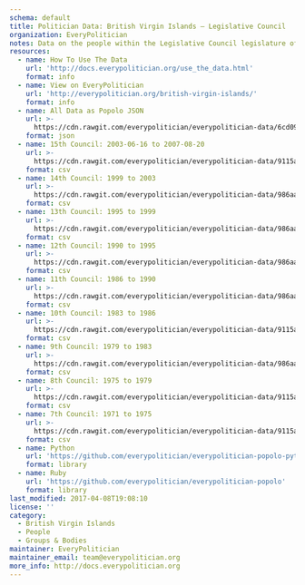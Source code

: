 ```yaml
---
schema: default
title: Politician Data: British Virgin Islands — Legislative Council
organization: EveryPolitician
notes: Data on the people within the Legislative Council legislature of British Virgin Islands.
resources:
  - name: How To Use The Data
    url: 'http://docs.everypolitician.org/use_the_data.html'
    format: info
  - name: View on EveryPolitician
    url: 'http://everypolitician.org/british-virgin-islands/'
    format: info
  - name: All Data as Popolo JSON
    url: >-
      https://cdn.rawgit.com/everypolitician/everypolitician-data/6cd0972adca3103d8abe090130b85a5e77b69077/data/British_Virgin_Islands/Council/ep-popolo-v1.0.json
    format: json
  - name: 15th Council: 2003-06-16 to 2007-08-20
    url: >-
      https://cdn.rawgit.com/everypolitician/everypolitician-data/9115aee2958394b19a3e4a365eee1e5300e74c31/data/British_Virgin_Islands/Council/term-2003.csv
    format: csv
  - name: 14th Council: 1999 to 2003
    url: >-
      https://cdn.rawgit.com/everypolitician/everypolitician-data/986aa5b17bab6bbd5a88ab4118b04cf937f18467/data/British_Virgin_Islands/Council/term-1999.csv
    format: csv
  - name: 13th Council: 1995 to 1999
    url: >-
      https://cdn.rawgit.com/everypolitician/everypolitician-data/986aa5b17bab6bbd5a88ab4118b04cf937f18467/data/British_Virgin_Islands/Council/term-1995.csv
    format: csv
  - name: 12th Council: 1990 to 1995
    url: >-
      https://cdn.rawgit.com/everypolitician/everypolitician-data/986aa5b17bab6bbd5a88ab4118b04cf937f18467/data/British_Virgin_Islands/Council/term-1990.csv
    format: csv
  - name: 11th Council: 1986 to 1990
    url: >-
      https://cdn.rawgit.com/everypolitician/everypolitician-data/986aa5b17bab6bbd5a88ab4118b04cf937f18467/data/British_Virgin_Islands/Council/term-1986.csv
    format: csv
  - name: 10th Council: 1983 to 1986
    url: >-
      https://cdn.rawgit.com/everypolitician/everypolitician-data/9115aee2958394b19a3e4a365eee1e5300e74c31/data/British_Virgin_Islands/Council/term-1983.csv
    format: csv
  - name: 9th Council: 1979 to 1983
    url: >-
      https://cdn.rawgit.com/everypolitician/everypolitician-data/986aa5b17bab6bbd5a88ab4118b04cf937f18467/data/British_Virgin_Islands/Council/term-1979.csv
    format: csv
  - name: 8th Council: 1975 to 1979
    url: >-
      https://cdn.rawgit.com/everypolitician/everypolitician-data/9115aee2958394b19a3e4a365eee1e5300e74c31/data/British_Virgin_Islands/Council/term-1975.csv
    format: csv
  - name: 7th Council: 1971 to 1975
    url: >-
      https://cdn.rawgit.com/everypolitician/everypolitician-data/9115aee2958394b19a3e4a365eee1e5300e74c31/data/British_Virgin_Islands/Council/term-1971.csv
    format: csv
  - name: Python
    url: 'https://github.com/everypolitician/everypolitician-popolo-python'
    format: library
  - name: Ruby
    url: 'https://github.com/everypolitician/everypolitician-popolo'
    format: library
last_modified: 2017-04-08T19:08:10
license: ''
category:
  - British Virgin Islands
  - People
  - Groups & Bodies
maintainer: EveryPolitician
maintainer_email: team@everypolitician.org
more_info: http://docs.everypolitician.org
---
```

